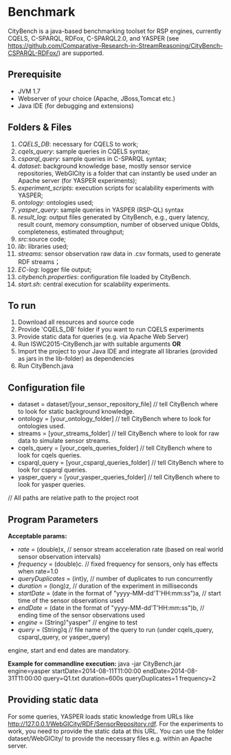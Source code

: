 # Benchmark
CityBench is a java-based benchmarking toolset for RSP engines, currently CQELS, C-SPARQL, RDFox, C-SPARQL2.0, and YASPER (see https://github.com/Comparative-Research-in-StreamReasoning/CityBench-CSPARQL-RDFox/) are supported.

## Prerequisite
* JVM 1.7
* Webserver of your choice (Apache, JBoss,Tomcat etc.)
* Java IDE (for debugging and extensions)

## Folders & Files
1. *CQELS_DB*: necessary for CQELS to work;
2. *cqels_query*: sample queries in CQELS syntax;
3. *csparql_query*: sample queries in C-SPARQL syntax;
5. *dataset*: background knowledge base, mostly sensor service repositories, WebGlCity is a folder that can instantly be used under an Apache server (for YASPER experiments);
5. *experiment_scripts*: execution scripts for scalability experiments with YASPER;
6. *ontology*: ontologies used;
7. *yasper_query*: sample queries in YASPER (RSP-QL) syntax 
8. *result_log*: output files generated by CityBench, e.g., query latency, result count, memory consumption, number of observed unique ObIds, completeness, estimated throughput;
9. *src*:source code;
10. *lib*: libraries used;
11. *streams*: sensor observation raw data in .csv formats, used to generate RDF streams；
12. *EC-log*: logger file output;
13. *citybench.properties*: configuration file loaded by CityBench.
14. *start.sh*: central execution for scalability experiments.


## To run
1. Download all resources and source code
2. Provide 'CQELS_DB' folder if you want to run CQELS experiments
3. Provide static data for queries (e.g. via Apache Web Server)
4. Run ISWC2015-CityBench.jar with suitable arguments **OR**
5. Import the project to your Java IDE and integrate all libraries (provided as jars in the lib-folder) as dependencies
6. Run CityBench.java

## Configuration file
* dataset = dataset/[your_sensor_repository_file]  // tell CityBench where to look for static background knowledge.
* ontology = [your_ontology_folder] // tell CityBench where to look for ontologies used.
* streams = [your_streams_folder] // tell CityBench where to look for raw data to simulate sensor streams.
* cqels_query = [your_cqels_queries_folder] // tell CityBench where to look for cqels queries.
* csparql_query = [your_csparql_queries_folder] // tell CityBench where to look for csparql queries.
* yasper_query = [your_yasper_queries_folder] // tell CityBench where to look for yasper queries.

// All paths are relative path to the project root

## Program Parameters
**Acceptable params:**      
* _rate_ = (double)x, // sensor stream acceleration rate (based on real world sensor observation intervals)
* _frequency_ = (double)c.  // fixed frequency for sensors, only has effects when rate=1.0
* _queryDuplicates_ = (int)y, // number of duplicates to run concurrently
* _duration_ = (long)z,  // duration of the experiment in milliseconds
* _startDate_ = (date in the format of "yyyy-MM-dd'T'HH:mm:ss")a, // start time of the sensor observations used
* _endDate_ = (date in the format of "yyyy-MM-dd'T'HH:mm:ss")b,  // ending time of the sensor observations used
* _engine_ = (String)"yasper" // engine to test
* _query_ = (String)q // file name of the query to run (under cqels_query, csparql_query, or yasper_query)

engine, start and end dates are mandatory.

**Example for commandline execution:** java -jar CityBench.jar engine=yasper startDate=2014-08-11T11:00:00 endDate=2014-08-31T11:00:00 query=Q1.txt duration=600s queryDuplicates=1 frequency=2

## Providing static data
For some queries, YASPER loads static knowledge from URLs like <http://127.0.0.1/WebGlCity/RDF/SensorRepository.rdf>.
For the experiments to work, you need to provide the static data at this URL. You can use the folder dataset/WebGICity/ to provide the necessary files e.g. within an Apache server.
